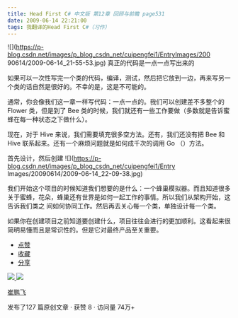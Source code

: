 ```yaml
---
title: Head First C# 中文版 第12章 回顾与前瞻 page531
date: 2009-06-14 22:21:00
tags: 我翻译的Head First C#（习作）
---
```

![](https://p-blog.csdn.net/images/p_blog_csdn_net/cuipengfei1/EntryImages/200
90614/2009-06-14_21-55-53.jpg) 真正的代码是一点一点写出来的

如果可以一次性写完一个类的代码，编译，测试，然后把它放到一边，再来写另一个类的话自然是很好的。不幸的是，这是不可能的。

通常，你会像我们这一章一样写代码：一点一点的。我们可以创建差不多整个的  Flower  类，但是到了  Bee
类的时候，我们就还有一些工作要做（多数就是告诉蜜蜂在每一种状态之下做什么）。

现在，对于  Hive  来说，我们需要填充很多空方法。还有，我们还没有把  Bee  和  Hive  联系起来。还有一个麻烦问题就是如何成千次的调用
Go  （）方法。

首先设计，然后创建 ![](https://p-blog.csdn.net/images/p_blog_csdn_net/cuipengfei1/Entry
Images/20090614/2009-06-14_22-09-38.jpg)

我们开始这个项目的时候知道我们想要的是什么：一个蜂巢模拟器。而且知道很多关于蜜蜂，花朵，蜂巢还有世界是如何一起工作的事情。所以我们从架构开始，这告诉我们类之
间如何协同工作。然后再去关心每一个类，单独设计每一个类。

如果你在创建项目之前知道要创建什么，项目往往会进行的更加顺利。这看起来很简明易懂而且是常识性的。但是它对最终产品至关重要。

  * [ 点赞  ](javascript:;)
  * [ 收藏  ](javascript:;)
  * [ 分享 ](javascript:;)

[ ![](https://profile.csdnimg.cn/5/2/5/3_cuipengfei1)
![](https://g.csdnimg.cn/static/user-reg-year/1x/11.png)
](https://blog.csdn.net/cuipengfei1)

[ 崔鹏飞 ](https://blog.csdn.net/cuipengfei1)

发布了127 篇原创文章  ·  获赞 8  ·  访问量 74万+

